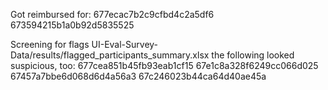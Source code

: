 Got reimbursed for: 
677ecac7b2c9cfbd4c2a5df6
673594215b1a0b92d5835525

Screening for flags UI-Eval-Survey-Data/results/flagged_participants_summary.xlsx the following looked suspicious, too:
677cea851b45fb93eab1cf15
67e1c8a328f6249cc066d025
67457a7bbe6d068d6d4a56a3
67c246023b44ca64d40ae45a
